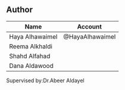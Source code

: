 ## Author

| Name   | Account                                        |
|--------|-----------------------------------             |
| Haya Alhawaimel|     @HayaAlhawaimel                                   |
| Reema Alkhaldi |                                        |
| Shahd Alfahad  |                                        |
| Dana Aldawood  |                                        |

<p>Supervised by:Dr.Abeer Aldayel</p>
